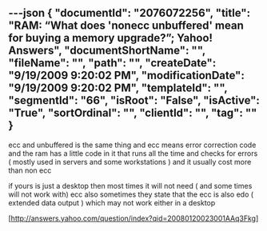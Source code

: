 ---json
{
  "documentId": "2076072256",
  "title": "RAM: “What does 'nonecc unbuffered' mean for buying a memory upgrade?”; Yahoo! Answers",
  "documentShortName": "",
  "fileName": "",
  "path": "",
  "createDate": "9/19/2009 9:20:02 PM",
  "modificationDate": "9/19/2009 9:20:02 PM",
  "templateId": "",
  "segmentId": "66",
  "isRoot": "False",
  "isActive": "True",
  "sortOrdinal": "",
  "clientId": "",
  "tag": ""
}
---

ecc and unbuffered is the same thing and ecc means error correction code and the ram has a little code in it that runs all the time and checks for errors ( mostly used in servers and some workstations ) and it usually cost more than non ecc

if yours is just a desktop then most times it will not need ( and some times will not work with) ecc also sometimes they state that the ecc is also edo ( extended data output ) which may not work either in a desktop

[http://answers.yahoo.com/question/index?qid=20080120023001AAq3Fkg]
